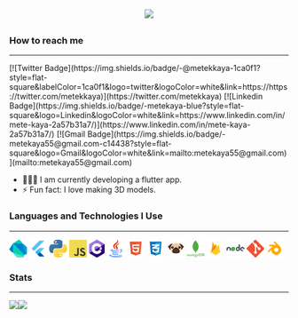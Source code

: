 <h1 align="center">
  <a href="https://git.io/typing-svg">
    <img src="https://readme-typing-svg.herokuapp.com/?lines=Hello+There!+🤙;Nice+to+see+you+here!;I+am+Mete!&center=true&size=30">
  </a>
</h1>
<h3>How to reach me</h3><hr>
[![Twitter Badge](https://img.shields.io/badge/-@metekkaya-1ca0f1?style=flat-square&labelColor=1ca0f1&logo=twitter&logoColor=white&link=https://https://twitter.com/metekkaya)](https://twitter.com/metekkaya) [![Linkedin Badge](https://img.shields.io/badge/-metekaya-blue?style=flat-square&logo=Linkedin&logoColor=white&link=https://www.linkedin.com/in/mete-kaya-2a57b31a7/)](https://www.linkedin.com/in/mete-kaya-2a57b31a7/)
[![Gmail Badge](https://img.shields.io/badge/-metekaya55@gmail.com-c14438?style=flat-square&logo=Gmail&logoColor=white&link=mailto:metekaya55@gmail.com)](mailto:metekaya55@gmail.com)

- 👨🏼‍💻  I am currently developing a flutter app.
- ⚡  Fun fact: I love making 3D models.


<h3>Languages and Technologies I Use</h3><hr>

<a href="https://dart.dev/" title="Dart"><img src="icons/dartlang.png" /></a>
<a href="https://flutter.dev/" title="Flutter"><img src="icons/flutter.png" /></a>
<a href="https://www.python.org/" title="Python"><img src="icons/python.png" /></a>
<a href="https://en.wikipedia.org/wiki/JavaScript" title="JavaScript"><img src="icons/javascript.png" /></a>
<a href="http://csharp.net/" title="C#"><img src="icons/csharp.png" /></a>
<a href="https://www.java.com/" title="Java"><img src="icons/java.png" /></a>
<a href="" title="HTML"><img src="icons/html.png" /></a>
<a href="" title="CSS"><img src="icons/css.png" /></a>
<a href="https://pugjs.org/" title="Pug"><img src="icons/pug.png" /></a>
<a href="https://www.mongodb.com/" title="MongoDB"><img src="icons/mongodb.png" /></a>
<a href="https://firebase.google.com" title="Firebase"><img src="icons/firebase.png" /></a>
<a href="https://nodejs.org" title="NodeJS"><img src="icons/nodejs.png" /></a>
<a href="https://git-scm.com/" title="Git"><img src="icons/git.png" /></a>
<a href="https://www.blender.org" title="Blender"><img src="icons/blender.png" /></a>

<h3>Stats</h3><hr>

<p float="left"><img height="137px" src="https://github-readme-stats.vercel.app/api?username=metekaya&hide_title=true&hide_border=true&show_icons=true&include_all_commits=true&count_private=true&line_height=21&text_color=000&icon_color=000&bg_color=0,ea6161,ffc64d,fffc4d,52fa5a&theme=graywhite" /><!-- wi*quL3fcV --><img height="137px"  src="https://github-readme-stats.vercel.app/api/top-langs/?username=metekaya&hide=html&hide_title=true&hide_border=true&layout=compact&langs_count=6&exclude_repo=automobile-data-analysis&text_color=000&icon_color=fff&bg_color=0,52fa5a,4dfcff,c64dff&theme=graywhite" /></p>





